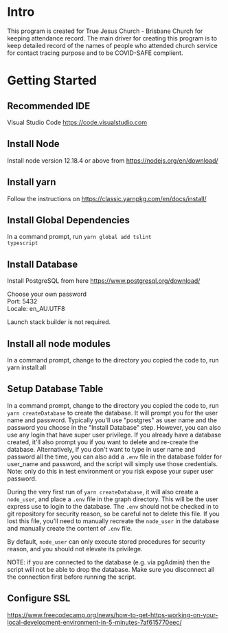 # Intro
This program is created for True Jesus Church - Brisbane Church for keeping attendance record. The main driver for
creating this program is to keep detailed record of the names of people who attended church service for contact
tracing purpose and to be COVID-SAFE complient.

# Getting Started

## Recommended IDE
Visual Studio Code https://code.visualstudio.com

## Install Node
Install node version 12.18.4 or above from https://nodejs.org/en/download/

## Install yarn
Follow the instructions on https://classic.yarnpkg.com/en/docs/install/

## Install Global Dependencies
In a command prompt, run <Code>yarn global add tslint typescript</code>

## Install Database
Install PostgreSQL from here https://www.postgresql.org/download/

Choose your own password<br>
Port: 5432 <br>
Locale: en_AU.UTF8

Launch stack builder is not required.

## Install all node modules
In a command prompt, change to the directory you copied the code to, run <cdoe>yarn install:all</code>

## Setup Database Table

In a command prompt, change to the directory you copied the code to, run <Code>yarn createDatabase</code> to create
the database. It will prompt you for the user name and password. Typically you'll use "postgres" as user name
and the password you choose in the "Install Database" step. However, you can also use any login that have super
user privilege. If you already have a database created, it'll also prompt you if you want to delete and re-create
the database. Alternatively, if you don't want to type in user name and password all the time, you can also add
a <code>.env</code> file in the database folder for user_name and password, and the script will simply use those
credentials. Note: only do this in test environment or you risk expose your super user password.

During the very first run of <code>yarn createDatabase</code>, it will also create a <code>node_user</code>, and
place a <code>.env</code> file in the graph directory. This will be the user express use to login to the database.
The <code>.env</code> should not be checked in to git repository for security reason, so be careful not to delete
this file. If you lost this file, you'll need to manually recreate the <code>node_user</code> in the database and
manually create the content of <code>.env</code> file.

By default, <code>node_user</code> can only execute stored procedures for security reason, and you should not
elevate its privilege.

NOTE: if you are connected to the database (e.g. via pgAdmin) then the script will not be able to drop the database.
Make sure you disconnect all the connection first before running the script.

## Configure SSL
https://www.freecodecamp.org/news/how-to-get-https-working-on-your-local-development-environment-in-5-minutes-7af615770eec/

